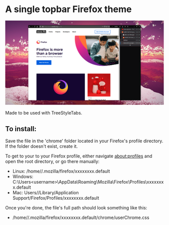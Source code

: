 # A single topbar Firefox theme

![](/previews/preview-1.png)

Made to be used with TreeStyleTabs.


## To install:

Save the file in the 'chrome' folder located in your Firefox's profile directory. If the folder doesn't exist, create it.

To get to your to your Firefox profile, either navigate [about:profiles](about:profiles) and open the root directory, or go there manually:

* Linux: /home/<username>/.mozilla/firefox/xxxxxxxx.default
* Windows: C:\Users\<username>\AppData\Roaming\Mozilla\Firefox\Profiles\xxxxxxxx.default
* Mac: Users/<username>/Library/Application Support/Firefox/Profiles/xxxxxxxx.default

Once you're done, the file's full path should look something like this:
* /home/<username>/.mozilla/firefox/xxxxxxxx.default/chrome/userChrome.css
